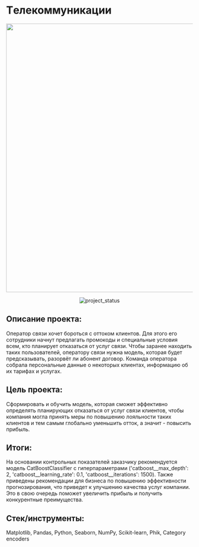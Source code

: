 # Tелекоммуникации
<p align="center">
      <img src="https://i.ibb.co/hBNm40s/tc.jpg" width="726">
</p>

<p align="center">
   <img src="https://img.shields.io/badge/project%20status-completed-turquoise" alt="project_status">
</p>

## Описание проекта: 
Оператор связи хочет бороться с оттоком клиентов. Для этого его сотрудники начнут предлагать промокоды и специальные условия всем, кто планирует отказаться от услуг связи. Чтобы заранее находить таких пользователей, оператору связи нужна модель, которая будет предсказывать, разорвёт ли абонент договор. Команда оператора собрала персональные данные о некоторых клиентах, информацию об их тарифах и услугах.

## Цель проекта:

Сформировать и обучить модель, которая сможет эффективно определять планирующих отказаться от услуг связи клиентов, чтобы компания могла принять меры по повышению лояльности таких клиентов и тем самым глобально уменьшить отток, а значит - повысить прибыль.

## Итоги:
На основании контрольных показателей заказчику рекомендуется модель
CatBoostClassifier с гиперпараметрами ('catboost__max_depth': 2, 'catboost__learning_rate': 0.1, 'catboost__iterations': 1500). Также приведены рекомендации для бизнеса по повышению эффективности прогнозирования, что приведет к улучшению качества услуг компании. Это в свою очередь поможет увеличить прибыль и получить конкурентные преимущества.

## Стек/инструменты:
Matplotlib, Pandas, Python, Seaborn, NumPy, Scikit-learn, Phik, Category encoders

